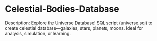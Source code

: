 # Celestial-Bodies-Database
Description: Explore the Universe Database! SQL script (universe.sql) to create celestial database—galaxies, stars, planets, moons. Ideal for analysis, simulation, or learning.

